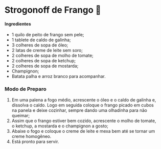# **Strogonoff de Frango** :chicken:



#### Ingredientes

- 1 quilo de peito de frango sem pele;
- 1 tablete de caldo de galinha;
- 3 colheres de sopa de óleo;
- 2 latas de creme de leite sem soro;
- 2 colheres de sopa de molho de tomate;
- 2 colheres de sopa de ketchup;
- 2 colheres de sopa de mostarda;
- Champignon;
- Batata palha e arroz branco para acompanhar.

### Modo de Preparo

1. Em uma palena a fogo médio, acrescente o óleo e o caldo de galinha e, dissolva o caldo. Logo em seguida coloque o frango picado em cubos na panela e deixe cozinhar, sempre dando uma olhadinha para não queimar;
2.  Assim que o frango estiver bem cozido, acrescente o molho de tomate, o ketchup, a mostarda e o champignon a gosto;
3. Abaixe o fogo e coloque o creme de leite e mexa bem até se tornar um creme homogêneo.
4. Está pronto para servir.